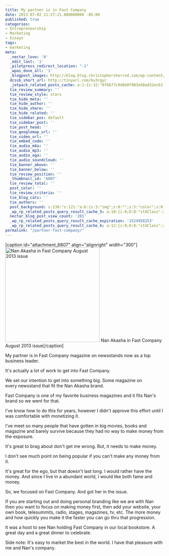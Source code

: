 ```yaml
---
title: My partner is in Fast Company
date: 2013-07-02 11:27:21.000000000 -05:00
published: true
categories:
- Entrepreneurship
- Marketing
- Essays
tags:
- marketing
meta:
  _nectar_love: '0'
  _edit_last: '1'
  _pilotpress_redirect_location: "-1"
  _wpas_done_all: '1'
  _blogpost_images: http://blog.blog.christophersherrod.com/wp-content/uploads/images/video1.jpg
  dcssb_short_url: http://tinyurl.com/ku3cqyc
  _jetpack_related_posts_cache: a:1:{s:32:"8f6677c9d6b0f903e98ad32ec61f8deb";a:2:{s:7:"expires";i:1499395681;s:7:"payload";a:3:{i:0;a:1:{s:2:"id";i:7851;}i:1;a:1:{s:2:"id";i:4954;}i:2;a:1:{s:2:"id";i:655;}}}}
  tie_review_summary: ''
  tie_review_style: stars
  tie_hide_meta: ''
  tie_hide_author: ''
  tie_hide_share: ''
  tie_hide_related: ''
  tie_sidebar_pos: default
  tie_sidebar_post: ''
  tie_post_head: ''
  tie_googlemap_url: ''
  tie_video_url: ''
  tie_embed_code: ''
  tie_audio_m4a: ''
  tie_audio_mp3: ''
  tie_audio_oga: ''
  tie_audio_soundcloud: ''
  tie_banner_above: ''
  tie_banner_below: ''
  tie_review_position: ''
  _thumbnail_id: '6807'
  tie_review_total: ''
  post_color: ''
  tie_review_criteria: ''
  tie_blog_cats: ''
  tie_authors: ''
  post_background: s:130:"s:121:"a:6:{s:3:"img";s:0:"";s:5:"color";s:0:"";s:6:"repeat";s:0:"";s:10:"attachment";s:0:"";s:3:"hor";s:0:"";s:3:"ver";s:0:"";}";";
  _wp_rp_related_posts_query_result_cache_5: a:10:{i:0;O:8:"stdClass":2:{s:7:"post_id";s:2:"61";s:5:"score";s:17:"75.98439273033289";}i:1;O:8:"stdClass":2:{s:7:"post_id";s:4:"7097";s:5:"score";s:17:"69.20234346930462";}i:2;O:8:"stdClass":2:{s:7:"post_id";s:4:"6684";s:5:"score";s:17:"65.09415699440672";}i:3;O:8:"stdClass":2:{s:7:"post_id";s:4:"6817";s:5:"score";s:17:"60.65092493353415";}i:4;O:8:"stdClass":2:{s:7:"post_id";s:4:"6880";s:5:"score";s:17:"58.19228271637232";}i:5;O:8:"stdClass":2:{s:7:"post_id";s:4:"4056";s:5:"score";s:17:"40.12708880662102";}i:6;O:8:"stdClass":2:{s:7:"post_id";s:4:"6885";s:5:"score";s:18:"37.265105395675434";}i:7;O:8:"stdClass":2:{s:7:"post_id";s:2:"98";s:5:"score";s:17:"34.09385086826696";}i:8;O:8:"stdClass":2:{s:7:"post_id";s:3:"310";s:5:"score";s:17:"22.16097655112555";}i:9;O:8:"stdClass":2:{s:7:"post_id";s:4:"6776";s:5:"score";s:17:"19.56241058279274";}}
  nectar_blog_post_view_count: '201'
  _wp_rp_related_posts_query_result_cache_expiration: '1524958253'
  _wp_rp_related_posts_query_result_cache_6: a:12:{i:0;O:8:"stdClass":2:{s:7:"post_id";s:2:"61";s:5:"score";s:18:"136.90450996192726";}i:1;O:8:"stdClass":2:{s:7:"post_id";s:4:"6817";s:5:"score";s:18:"109.52235129537715";}i:2;O:8:"stdClass":2:{s:7:"post_id";s:4:"7097";s:5:"score";s:17:"98.29513766689897";}i:3;O:8:"stdClass":2:{s:7:"post_id";s:4:"6880";s:5:"score";s:17:"68.09197515501265";}i:4;O:8:"stdClass":2:{s:7:"post_id";s:4:"8360";s:5:"score";s:17:"56.94943897884988";}i:5;O:8:"stdClass":2:{s:7:"post_id";s:4:"1179";s:5:"score";s:17:"53.62373942800071";}i:6;O:8:"stdClass":2:{s:7:"post_id";s:4:"6885";s:5:"score";s:17:"45.67637153593715";}i:7;O:8:"stdClass":2:{s:7:"post_id";s:4:"1299";s:5:"score";s:17:"43.82641799502369";}i:8;O:8:"stdClass":2:{s:7:"post_id";s:4:"4935";s:5:"score";s:17:"43.54445888400154";}i:9;O:8:"stdClass":2:{s:7:"post_id";s:4:"8192";s:5:"score";s:16:"41.3666924176314";}i:10;O:8:"stdClass":2:{s:7:"post_id";s:4:"4873";s:5:"score";s:16:"41.3666924176314";}i:11;O:8:"stdClass":2:{s:7:"post_id";s:2:"98";s:5:"score";s:16:"41.3666924176314";}}
permalink: "/partner-fast-company/"
---
```

<p>[caption id="attachment_6807" align="alignright" width="300"]<img class="size-medium wp-image-6807" alt="Nan Akasha in Fast Company August 2013 issue" src="{{ site.baseurl }}/posts/2013/07/NanAkashaFastCompany-300x300.jpg" width="300" height="300" /> Nan Akasha in Fast Company August 2013 issue[/caption]</p>
<p>My partner is in Fast Company magazine on newsstands now as a top business leader.</p>
<p>It's actually a lot of work to get into Fast Company.</p>
<p>We set our intention to get into something big. Some magazine on every newsstand that fit the Nan Akasha brand.</p>
<p>Fast Company is one of my favorite business magazines and it fits Nan's brand so we went for that.</p>
<p>I've know how to do this for years, however I didn't approve this effort until I was comfortable with monetizing it.</p>
<p>I've meet so many people that have gotten in big movies, books and magazine and barely survive because they had no way to make money from the exposure.</p>
<p>It's great to brag about don't get me wrong. But, it needs to make money.</p>
<p>I don't see much point on being popular if you can't make any money from it.</p>
<p>It's great for the ego, but that doesn't last long. I would rather have the money. And since I live in a abundant world, I would like both fame and money.</p>
<p>So, we focused on Fast Company. And got her in the issue.</p>
<p>If you are starting out and doing personal branding like we are with Nan then you want to focus on making money first, then add your website, your own book, telesummits, radio, stages, magazines, tv, etc. The more money and how quickly you make it the faster you can go thru that progression.</p>
<p>It was a hoot to see Nan holding Fast Company in our local bookstore. A great day and a great dinner to celebrate.</p>
<p>Side note: It's easy to market the best in the world. I have that pleasure with me and Nan's company.</p>
